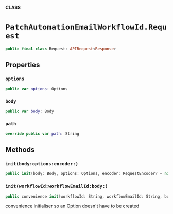 **CLASS**

# `PatchAutomationEmailWorkflowId.Request`

```swift
public final class Request: APIRequest<Response>
```

## Properties
### `options`

```swift
public var options: Options
```

### `body`

```swift
public var body: Body
```

### `path`

```swift
override public var path: String
```

## Methods
### `init(body:options:encoder:)`

```swift
public init(body: Body, options: Options, encoder: RequestEncoder? = nil)
```

### `init(workflowId:workflowEmailId:body:)`

```swift
public convenience init(workflowId: String, workflowEmailId: String, body: Body)
```

convenience initialiser so an Option doesn't have to be created
